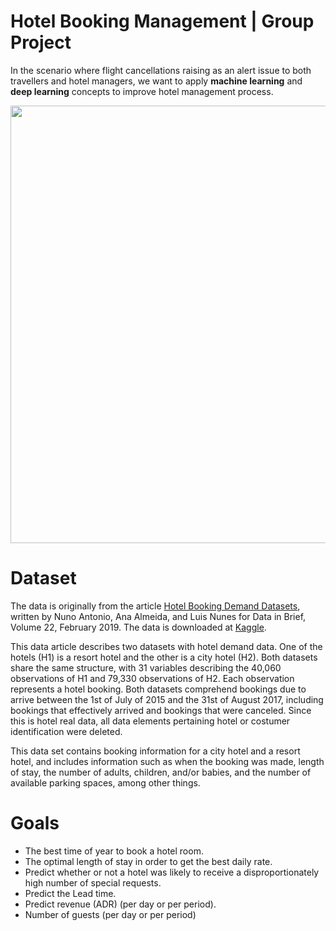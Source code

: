 # Hotel Booking Management | Group Project

In the scenario where flight cancellations raising as an alert issue to both travellers and hotel managers, we want to apply **machine learning** and **deep learning** concepts to improve hotel management process.

<img src="https://cdn.britannica.com/96/115096-050-5AFDAF5D/Bellagio-Hotel-Casino-Las-Vegas.jpg" align="center" width="700">

# Dataset

The data is originally from the article [Hotel Booking Demand Datasets](https://www.sciencedirect.com/science/article/pii/S2352340918315191), written by Nuno Antonio, Ana Almeida, and Luis Nunes for Data in Brief, Volume 22, February 2019. The data is downloaded at [Kaggle](https://www.kaggle.com/datasets/jessemostipak/hotel-booking-demand?datasetId=511638&sortBy=voteCount).

This data article describes two datasets with hotel demand data. One of the hotels (H1) is a resort hotel and the other is a city hotel (H2). Both datasets share the same structure, with 31 variables describing the 40,060 observations of H1 and 79,330 observations of H2. Each observation represents a hotel booking. Both datasets comprehend bookings due to arrive between the 1st of July of 2015 and the 31st of August 2017, including bookings that effectively arrived and bookings that were canceled. Since this is hotel real data, all data elements pertaining hotel or costumer identification were deleted.

This data set contains booking information for a city hotel and a resort hotel, and includes information such as when the booking was made, length of stay, the number of adults, children, and/or babies, and the number of available parking spaces, among other things.

# Goals

- The best time of year to book a hotel room.
- The optimal length of stay in order to get the best daily rate.
- Predict whether or not a hotel was likely to receive a disproportionately high number of special requests. 
- Predict the Lead time.
- Predict revenue (ADR) (per day or per period).
- Number of guests (per day or per period)

